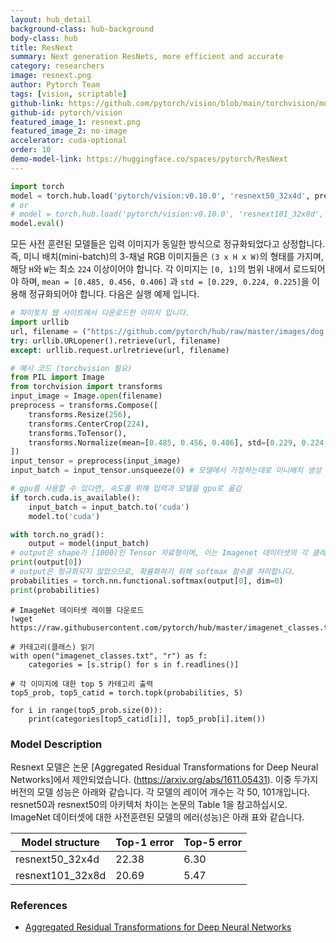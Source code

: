 ```yaml
---
layout: hub_detail
background-class: hub-background
body-class: hub
title: ResNext
summary: Next generation ResNets, more efficient and accurate
category: researchers
image: resnext.png
author: Pytorch Team
tags: [vision, scriptable]
github-link: https://github.com/pytorch/vision/blob/main/torchvision/models/resnet.py
github-id: pytorch/vision
featured_image_1: resnext.png
featured_image_2: no-image
accelerator: cuda-optional
order: 10
demo-model-link: https://huggingface.co/spaces/pytorch/ResNext
---
```


```python
import torch
model = torch.hub.load('pytorch/vision:v0.10.0', 'resnext50_32x4d', pretrained=True)
# or
# model = torch.hub.load('pytorch/vision:v0.10.0', 'resnext101_32x8d', pretrained=True)
model.eval()
```

모든 사전 훈련된 모델들은 입력 이미지가 동일한 방식으로 정규화되었다고 상정합니다.
즉, 미니 배치(mini-batch)의 3-채널 RGB 이미지들은 `(3 x H x W)`의 형태를 가지며, 해당 `H`와 `W`는 최소 `224` 이상이어야 합니다.
각 이미지는 `[0, 1]`의 범위 내에서 로드되어야 하며, `mean = [0.485, 0.456, 0.406]` 과 `std = [0.229, 0.224, 0.225]`을 이용해 정규화되어야 합니다.
다음은 실행 예제 입니다.

```python
# 파이토치 웹 사이트에서 다운로드한 이미지 입니다.
import urllib
url, filename = ("https://github.com/pytorch/hub/raw/master/images/dog.jpg", "dog.jpg")
try: urllib.URLopener().retrieve(url, filename)
except: urllib.request.urlretrieve(url, filename)
```

```python
# 예시 코드 (torchvision 필요)
from PIL import Image
from torchvision import transforms
input_image = Image.open(filename)
preprocess = transforms.Compose([
    transforms.Resize(256),
    transforms.CenterCrop(224),
    transforms.ToTensor(),
    transforms.Normalize(mean=[0.485, 0.456, 0.406], std=[0.229, 0.224, 0.225]),
])
input_tensor = preprocess(input_image)
input_batch = input_tensor.unsqueeze(0) # 모델에서 가정하는대로 미니배치 생성

# gpu를 사용할 수 있다면, 속도를 위해 입력과 모델을 gpu로 옮김
if torch.cuda.is_available():
    input_batch = input_batch.to('cuda')
    model.to('cuda')

with torch.no_grad():
    output = model(input_batch)
# output은 shape가 [1000]인 Tensor 자료형이며, 이는 Imagenet 데이터셋의 각 클래스에 대한 모델의 확신도(confidence)를 나타냄.
print(output[0])
# output은 정규화되지 않았으므로, 확률화하기 위해 softmax 함수를 처리합니다.
probabilities = torch.nn.functional.softmax(output[0], dim=0)
print(probabilities)
```

```
# ImageNet 데이터셋 레이블 다운로드
!wget https://raw.githubusercontent.com/pytorch/hub/master/imagenet_classes.txt
```

```
# 카테고리(클래스) 읽기
with open("imagenet_classes.txt", "r") as f:
    categories = [s.strip() for s in f.readlines()]

# 각 이미지에 대한 top 5 카테고리 출력
top5_prob, top5_catid = torch.topk(probabilities, 5)

for i in range(top5_prob.size(0)):
    print(categories[top5_catid[i]], top5_prob[i].item())
```

### Model Description

Resnext 모델은 논문 [Aggregated Residual Transformations for Deep Neural Networks]에서 제안되었습니다. (https://arxiv.org/abs/1611.05431).
이중 두가지 버전의 모델 성능은 아래와 같습니다. 각 모델의 레이어 개수는 각 50, 101개입니다.
resnet50과 resnext50의 아키텍처 차이는 논문의 Table 1을 참고하십시오.
ImageNet 데이터셋에 대한 사전훈련된 모델의 에러(성능)은 아래 표와 같습니다.

|  Model structure  | Top-1 error | Top-5 error |
| ----------------- | ----------- | ----------- |
|  resnext50_32x4d  | 22.38       | 6.30        |
|  resnext101_32x8d | 20.69       | 5.47        |

### References

 - [Aggregated Residual Transformations for Deep Neural Networks](https://arxiv.org/abs/1611.05431)
